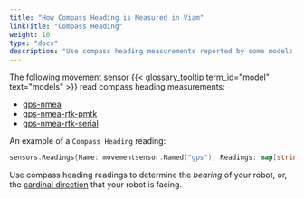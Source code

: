```yaml
---
title: "How Compass Heading is Measured in Viam"
linkTitle: "Compass Heading"
weight: 10
type: "docs"
description: "Use compass heading measurements reported by some models of movement sensor."
---
```


The following [movement sensor](/components/movement-sensor/) {{< glossary_tooltip term_id="model" text="models" >}} read compass heading measurements:

- [gps-nmea](/components/movement-sensor/gps/gps-nmea/)
- [gps-nmea-rtk-pmtk](/components/movement-sensor/gps/gps-nmea-rtk-pmtk/)
- [gps-nmea-rtk-serial](/components/movement-sensor/gps/gps-nmea-rtk-serial/)

An example of a `Compass Heading` reading:

``` go
sensors.Readings{Name: movementsensor.Named("gps"), Readings: map[string]interface{}{"a": 4.5, "b": 5.6, "c": 6.7}}
```

Use compass heading readings to determine the *bearing* of your robot, or, the [cardinal direction](https://en.wikipedia.org/wiki/Cardinal_direction) that your robot is facing.
